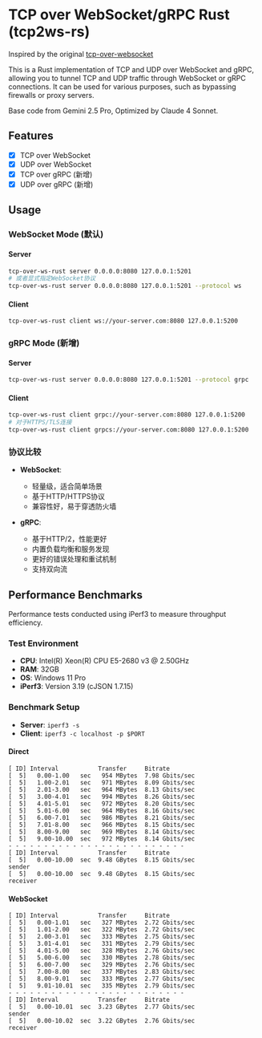 # TCP over WebSocket/gRPC Rust (tcp2ws-rs)

Inspired by the original [tcp-over-websocket](https://github.com/zanjie1999/tcp-over-websocket)

This is a Rust implementation of TCP and UDP over WebSocket and gRPC, allowing you to tunnel TCP and UDP traffic through WebSocket or gRPC connections. It can be used for various purposes, such as bypassing firewalls or proxy servers.

Base code from Gemini 2.5 Pro, Optimized by Claude 4 Sonnet.

## Features
- [x] TCP over WebSocket
- [x] UDP over WebSocket
- [x] TCP over gRPC (新增)
- [x] UDP over gRPC (新增)

## Usage

### WebSocket Mode (默认)
#### Server
```bash
tcp-over-ws-rust server 0.0.0.0:8080 127.0.0.1:5201
# 或者显式指定WebSocket协议
tcp-over-ws-rust server 0.0.0.0:8080 127.0.0.1:5201 --protocol ws
```
#### Client
```bash
tcp-over-ws-rust client ws://your-server.com:8080 127.0.0.1:5200
```

### gRPC Mode (新增)
#### Server
```bash
tcp-over-ws-rust server 0.0.0.0:8080 127.0.0.1:5201 --protocol grpc
```
#### Client
```bash
tcp-over-ws-rust client grpc://your-server.com:8080 127.0.0.1:5200
# 对于HTTPS/TLS连接
tcp-over-ws-rust client grpcs://your-server.com:8080 127.0.0.1:5200
```

### 协议比较
- **WebSocket**: 
  - 轻量级，适合简单场景
  - 基于HTTP/HTTPS协议
  - 兼容性好，易于穿透防火墙
  
- **gRPC**:
  - 基于HTTP/2，性能更好
  - 内置负载均衡和服务发现
  - 更好的错误处理和重试机制
  - 支持双向流

## Performance Benchmarks

Performance tests conducted using iPerf3 to measure throughput efficiency.

### Test Environment
- **CPU**: Intel(R) Xeon(R) CPU E5-2680 v3 @ 2.50GHz  
- **RAM**: 32GB  
- **OS**: Windows 11 Pro   
- **iPerf3**: Version 3.19 (cJSON 1.7.15)  

### Benchmark Setup
- **Server**: `iperf3 -s`  
- **Client**: `iperf3 -c localhost -p $PORT`

#### Direct 
```text
[ ID] Interval           Transfer     Bitrate
[  5]   0.00-1.00   sec   954 MBytes  7.98 Gbits/sec
[  5]   1.00-2.01   sec   971 MBytes  8.09 Gbits/sec
[  5]   2.01-3.00   sec   964 MBytes  8.13 Gbits/sec
[  5]   3.00-4.01   sec   994 MBytes  8.26 Gbits/sec
[  5]   4.01-5.01   sec   972 MBytes  8.20 Gbits/sec
[  5]   5.01-6.00   sec   964 MBytes  8.16 Gbits/sec
[  5]   6.00-7.01   sec   986 MBytes  8.21 Gbits/sec
[  5]   7.01-8.00   sec   966 MBytes  8.15 Gbits/sec
[  5]   8.00-9.00   sec   969 MBytes  8.14 Gbits/sec
[  5]   9.00-10.00  sec   972 MBytes  8.14 Gbits/sec
- - - - - - - - - - - - - - - - - - - - - - - - -
[ ID] Interval           Transfer     Bitrate
[  5]   0.00-10.00  sec  9.48 GBytes  8.15 Gbits/sec                  sender
[  5]   0.00-10.00  sec  9.48 GBytes  8.15 Gbits/sec                  receiver
```

#### WebSocket
```text
[ ID] Interval           Transfer     Bitrate
[  5]   0.00-1.01   sec   327 MBytes  2.72 Gbits/sec
[  5]   1.01-2.00   sec   322 MBytes  2.72 Gbits/sec
[  5]   2.00-3.01   sec   333 MBytes  2.75 Gbits/sec
[  5]   3.01-4.01   sec   331 MBytes  2.79 Gbits/sec
[  5]   4.01-5.00   sec   328 MBytes  2.76 Gbits/sec
[  5]   5.00-6.00   sec   330 MBytes  2.78 Gbits/sec
[  5]   6.00-7.00   sec   329 MBytes  2.76 Gbits/sec
[  5]   7.00-8.00   sec   337 MBytes  2.83 Gbits/sec
[  5]   8.00-9.01   sec   333 MBytes  2.77 Gbits/sec
[  5]   9.01-10.01  sec   335 MBytes  2.79 Gbits/sec
- - - - - - - - - - - - - - - - - - - - - - - - -
[ ID] Interval           Transfer     Bitrate
[  5]   0.00-10.01  sec  3.23 GBytes  2.77 Gbits/sec                  sender
[  5]   0.00-10.02  sec  3.22 GBytes  2.76 Gbits/sec                  receiver
```